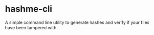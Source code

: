 # hashme-cli
A simple command line utility to generate hashes and verify if your files have been tampered with.
